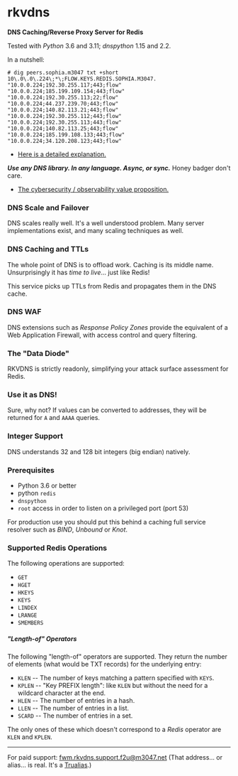 # rkvdns
**DNS Caching/Reverse Proxy Server for Redis**

Tested with _Python_ 3.6 and 3.11; _dnspython_ 1.15 and 2.2.

In a nutshell:

```
# dig peers.sophia.m3047 txt +short
10\.0\.0\.224\;*\;FLOW.KEYS.REDIS.SOPHIA.M3047.
"10.0.0.224;192.30.255.117;443;flow"
"10.0.0.224;185.199.109.154;443;flow"
"10.0.0.224;192.30.255.113;22;flow"
"10.0.0.224;44.237.239.70;443;flow"
"10.0.0.224;140.82.113.21;443;flow"
"10.0.0.224;192.30.255.112;443;flow"
"10.0.0.224;192.30.255.113;443;flow"
"10.0.0.224;140.82.113.25;443;flow"
"10.0.0.224;185.199.108.133;443;flow"
"10.0.0.224;34.120.208.123;443;flow"
```

* [Here is a detailed explanation.](https://github.com/m3047/rkvdns/blob/main/Examples.md)

***Use any DNS library. In any language. Async, or sync.*** Honey badger don't care.

* [The cybersecurity / observability value proposition.](http://consulting.m3047.net/pfs-why/)

### DNS Scale and Failover

DNS scales really well. It's a well understood problem. Many server implementations exist, and many scaling techniques as well.

### DNS Caching and TTLs

The whole point of DNS is to offload work. Caching is its middle name. Unsurprisingly it has _time to live_... just like Redis!

This service picks up TTLs from Redis and propagates them in the DNS cache.

### DNS WAF

DNS extensions such as _Response Policy Zones_ provide the equivalent of a Web Application Firewall, with access control and query filtering.

### The "Data Diode"

RKVDNS is strictly readonly, simplifying your attack surface assessment for Redis.

### Use it as DNS!

Sure, why not? If values can be converted to addresses, they will be returned for `A` and `AAAA` queries.

### Integer Support

DNS understands 32 and 128 bit integers (big endian) natively.

### Prerequisites

* Python 3.6 or better
* python `redis`
* `dnspython`
* `root` access in order to listen on a privileged port (port 53)

For production use you should put this behind a caching full service resolver such as _BIND_, _Unbound_ or _Knot_.

### Supported Redis Operations

The following operations are supported:

* `GET`
* `HGET`
* `HKEYS`
* `KEYS`
* `LINDEX`
* `LRANGE`
* `SMEMBERS`

##### "Length-of" Operators

The following "length-of" operators are supported. They return the number of elements (what would be TXT records) for
the underlying entry:

* `KLEN` -- The number of keys matching a pattern specified with `KEYS`.
* `KPLEN` -- "Key PREFIX length": like `KLEN` but without the need for a wildcard character at the end.
* `HLEN` -- The number of entries in a hash.
* `LLEN` -- The number of entries in a list.
* `SCARD` -- The number of entries in a set.

The only ones of these which doesn't correspond to a _Redis_ operator are `KLEN` and `KPLEN`.

-------------------

For paid support: fwm.rkvdns.support.f2u@m3047.net (That address... or alias... is real. It's a [Trualias](https://github.com/m3047/trualias/).)
